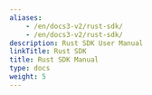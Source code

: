 ```yaml
---
aliases:
    - /en/docs3-v2/rust-sdk/
    - /en/docs3-v2/rust-sdk/
description: Rust SDK User Manual
linkTitle: Rust SDK
title: Rust SDK Manual
type: docs
weight: 5
---
```


